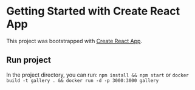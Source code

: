 # Getting Started with Create React App

This project was bootstrapped with [Create React App](https://github.com/facebook/create-react-app).

## Run project

In the project directory, you can run: `npm install && npm start`
or  `docker build -t gallery . && docker run -d -p 3000:3000 gallery `

